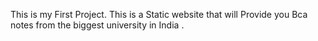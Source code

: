 This is my First Project. This is a Static website that will Provide you Bca notes from the biggest university in India .
